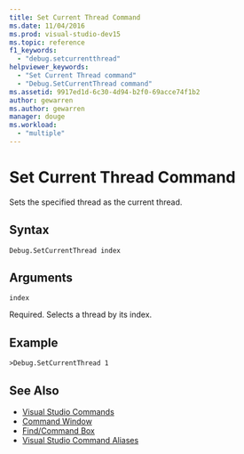 ```yaml
---
title: Set Current Thread Command
ms.date: 11/04/2016
ms.prod: visual-studio-dev15
ms.topic: reference
f1_keywords:
  - "debug.setcurrentthread"
helpviewer_keywords:
  - "Set Current Thread command"
  - "Debug.SetCurrentThread command"
ms.assetid: 9917ed1d-6c30-4d94-b2f0-69acce74f1b2
author: gewarren
ms.author: gewarren
manager: douge
ms.workload:
  - "multiple"
---
```

# Set Current Thread Command
Sets the specified thread as the current thread.

## Syntax

```
Debug.SetCurrentThread index
```

## Arguments
 `index`

 Required. Selects a thread by its index.

## Example

```
>Debug.SetCurrentThread 1
```

## See Also

- [Visual Studio Commands](../../ide/reference/visual-studio-commands.md)
- [Command Window](../../ide/reference/command-window.md)
- [Find/Command Box](../../ide/find-command-box.md)
- [Visual Studio Command Aliases](../../ide/reference/visual-studio-command-aliases.md)